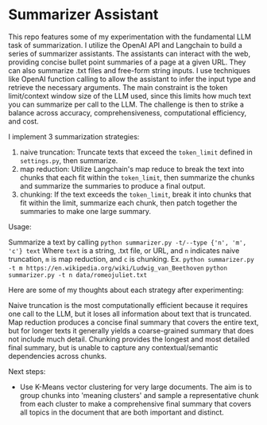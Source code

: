 # Summarizer Assistant

This repo features some of my experimentation with the fundamental LLM task of summarization. 
I utilize the OpenAI API and Langchain to build a series of summarizer assistants. The assistants 
can interact with the web, providing concise bullet point summaries of a page at a 
given URL. They can also summarize .txt files and free-form string inputs. I use techniques like OpenAI
function calling to allow the assistant to infer the input type and retrieve the necessary arguments. The main constraint is the token limit/context window size of the LLM used, since this limits how much text you can summarize per call to the LLM. The challenge is then to strike a balance across accuracy, comprehensiveness, computational efficiency, and cost.

I implement 3 summarization strategies:
1. naive truncation: Truncate texts that exceed the `token_limit` defined in `settings.py`, then summarize.
2. map reduction: Utilize Langchain's map reduce to break the text into chunks that each fit within the `token_limit`, then summarize the chunks and summarize the summaries to produce a final output.
3. chunking: If the text exceeds the `token_limit`, break it into chunks that fit within the limit, summarize each chunk, then patch together the summaries to make one large summary.

Usage:

Summarize a text by calling
`python summarizer.py -t/--type {'n', 'm', 'c'} text`
Where `text` is a string, .txt file, or URL, and `n` indicates naive truncation, `m` is map reduction, and `c` is chunking.
Ex.
`python summarizer.py -t m https://en.wikipedia.org/wiki/Ludwig_van_Beethoven`
`python summarizer.py -t n data/romeojuliet.txt`

Here are some of my thoughts about each strategy after experimenting:

Naive truncation is the most computationally efficient because it requires one call to the LLM, but it loses all information about text that is truncated. Map reduction produces a concise final summary that covers the entire text, but for longer texts it generally yields a coarse-grained summary that does not include much detail. Chunking provides the longest and most detailed final summary, but is unable to capture any contextual/semantic dependencies across chunks.

Next steps:
- Use K-Means vector clustering for very large documents. The aim is to group chunks into 'meaning clusters' and sample a representative chunk from each cluster to make a comprehensive final summary that covers all topics in the document that are both important and distinct.
